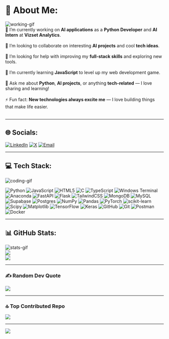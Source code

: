 # 💫 About Me:
![working-gif](https://media.giphy.com/media/du3J3cXyzhj75IOgvA/giphy.gif)  
🔭 I’m currently working on **AI applications** as a **Python Developer** and **AI Intern** at **Vizset Analytics**.  
<br>
👯 I’m looking to collaborate on interesting **AI projects** and cool **tech ideas**.  
<br>
🤝 I’m looking for help with improving my **full-stack skills** and exploring new tools.  
<br>
🌱 I’m currently learning **JavaScript** to level up my web development game.  
<br>
💬 Ask me about **Python**, **AI projects**, or anything **tech-related** — I love sharing and learning!  
<br>
⚡ Fun fact: **New technologies always excite me** — I love building things that make life easier.  
<br>

---

## 🌐 Socials:
[![LinkedIn](https://img.shields.io/badge/LinkedIn-%230077B5.svg?logo=linkedin&logoColor=white)](https://linkedin.com/in/hariharan-p-r-1956b1292) 
[![X](https://img.shields.io/badge/X-black.svg?logo=X&logoColor=white)](https://x.com/@prhariharan2005) 
[![Email](https://img.shields.io/badge/Email-D14836?logo=gmail&logoColor=white)](mailto:prhariharan2005@gmail.com)  

---

## 💻 Tech Stack:
![coding-gif](https://media.giphy.com/media/qgQUggAC3Pfv687qPC/giphy.gif)  

![Python](https://img.shields.io/badge/python-3670A0?style=plastic&logo=python&logoColor=ffdd54)
![JavaScript](https://img.shields.io/badge/javascript-%23323330.svg?style=plastic&logo=javascript&logoColor=%23F7DF1E)
![HTML5](https://img.shields.io/badge/html5-%23E34F26.svg?style=plastic&logo=html5&logoColor=white)
![C](https://img.shields.io/badge/c-%2300599C.svg?style=plastic&logo=c&logoColor=white)
![TypeScript](https://img.shields.io/badge/typescript-%23007ACC.svg?style=plastic&logo=typescript&logoColor=white)
![Windows Terminal](https://img.shields.io/badge/Windows%20Terminal-%234D4D4D.svg?style=plastic&logo=windows-terminal&logoColor=white)
![Anaconda](https://img.shields.io/badge/Anaconda-%2344A833.svg?style=plastic&logo=anaconda&logoColor=white)
![FastAPI](https://img.shields.io/badge/FastAPI-005571?style=plastic&logo=fastapi)
![Flask](https://img.shields.io/badge/flask-%23000.svg?style=plastic&logo=flask&logoColor=white)
![TailwindCSS](https://img.shields.io/badge/tailwindcss-%2338B2AC.svg?style=plastic&logo=tailwind-css&logoColor=white)
![MongoDB](https://img.shields.io/badge/MongoDB-%234ea94b.svg?style=plastic&logo=mongodb&logoColor=white)
![MySQL](https://img.shields.io/badge/mysql-4479A1.svg?style=plastic&logo=mysql&logoColor=white)
![Supabase](https://img.shields.io/badge/Supabase-3ECF8E?style=plastic&logo=supabase&logoColor=white)
![Postgres](https://img.shields.io/badge/postgres-%23316192.svg?style=plastic&logo=postgresql&logoColor=white)
![NumPy](https://img.shields.io/badge/numpy-%23013243.svg?style=plastic&logo=numpy&logoColor=white)
![Pandas](https://img.shields.io/badge/pandas-%23150458.svg?style=plastic&logo=pandas&logoColor=white)
![PyTorch](https://img.shields.io/badge/PyTorch-%23EE4C2C.svg?style=plastic&logo=PyTorch&logoColor=white)
![scikit-learn](https://img.shields.io/badge/scikit--learn-%23F7931E.svg?style=plastic&logo=scikit-learn&logoColor=white)
![Scipy](https://img.shields.io/badge/SciPy-%230C55A5.svg?style=plastic&logo=scipy&logoColor=%white)
![Matplotlib](https://img.shields.io/badge/Matplotlib-%23ffffff.svg?style=plastic&logo=Matplotlib&logoColor=black)
![TensorFlow](https://img.shields.io/badge/TensorFlow-%23FF6F00.svg?style=plastic&logo=TensorFlow&logoColor=white)
![Keras](https://img.shields.io/badge/Keras-%23D00000.svg?style=plastic&logo=Keras&logoColor=white)
![GitHub](https://img.shields.io/badge/github-%23121011.svg?style=plastic&logo=github&logoColor=white)
![Git](https://img.shields.io/badge/git-%23F05033.svg?style=plastic&logo=git&logoColor=white)
![Postman](https://img.shields.io/badge/Postman-FF6C37?style=plastic&logo=postman&logoColor=white)
![Docker](https://img.shields.io/badge/docker-%230db7ed.svg?style=plastic&logo=docker&logoColor=white)

---

## 📊 GitHub Stats:
![stats-gif](https://media.giphy.com/media/L1R1tvI9svkIWwpVYr/giphy.gif)  
![](https://nirzak-streak-stats.vercel.app/?user=PR-HARIHARAN&theme=tokyonight&hide_border=false)<br/>
![](https://github-readme-stats.vercel.app/api/top-langs/?username=PR-HARIHARAN&theme=tokyonight&hide_border=false&include_all_commits=true&count_private=true&layout=compact)


---

### ✍️ Random Dev Quote
![](https://quotes-github-readme.vercel.app/api?type=vetical&theme=tokyonight)

---

### 🔝 Top Contributed Repo
![](https://github-contributor-stats.vercel.app/api?username=PR-HARIHARAN&limit=5&theme=tokyonight&combine_all_yearly_contributions=true)

---

[![](https://visitcount.itsvg.in/api?id=PR-HARIHARAN&icon=6&color=6)](https://visitcount.itsvg.in)


